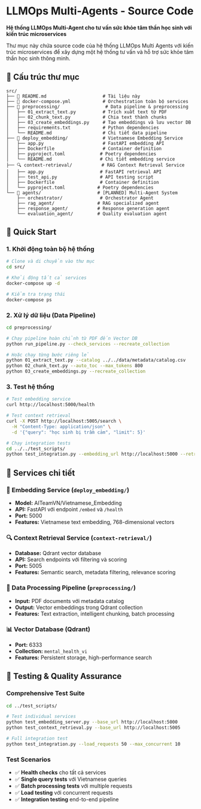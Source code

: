 # LLMOps Multi-Agents - Source Code

 **Hệ thống LLMOps Multi-Agent cho tư vấn sức khỏe tâm thần học sinh với kiến trúc microservices**

Thư mục này chứa source code của hệ thống LLMOps Multi Agents với kiến trúc microservices để xây dựng một hệ thống tư vấn và hỗ trợ sức khỏe tâm thần học sinh thông minh.


## 📁 Cấu trúc thư mục

```
src/
├── 📝 README.md                     # Tài liệu này
├── 🐳 docker-compose.yml            # Orchestration toàn bộ services
├── 🔄 preprocessing/                 # Data pipeline & preprocessing
│   ├── 01_extract_text.py          # Trích xuất text từ PDF
│   ├── 02_chunk_text.py            # Chia text thành chunks
│   ├── 03_create_embeddings.py     # Tạo embeddings và lưu vector DB
│   ├── requirements.txt            # Python dependencies
│   └── README.md                   # Chi tiết data pipeline
├── 🤖 deploy_embedding/             # Vietnamese Embedding Service
│   ├── app.py                      # FastAPI embedding API
│   ├── Dockerfile                  # Container definition
│   ├── pyproject.toml             # Poetry dependencies
│   └── README.md                  # Chi tiết embedding service
├── 🔍 context-retrieval/           # RAG Context Retrieval Service  
│   ├── app.py                     # FastAPI retrieval API
│   ├── test_api.py                # API testing script
│   ├── Dockerfile                 # Container definition
│   └── pyproject.toml            # Poetry dependencies
└── 🚧 agents/                     # [PLANNED] Multi-Agent System
    ├── orchestrator/              # Orchestrator Agent
    ├── rag_agent/                # RAG specialized agent
    ├── response_agent/           # Response generation agent
    └── evaluation_agent/         # Quality evaluation agent
```

## 🚀 Quick Start

### 1. Khởi động toàn bộ hệ thống

```bash
# Clone và di chuyển vào thư mục
cd src/

# Khởi động tất cả services
docker-compose up -d

# Kiểm tra trạng thái
docker-compose ps
```

### 2. Xử lý dữ liệu (Data Pipeline)

```bash
cd preprocessing/

# Chạy pipeline hoàn chỉnh từ PDF đến Vector DB
python run_pipeline.py --check_services --recreate_collection

# Hoặc chạy từng bước riêng lẻ
python 01_extract_text.py --catalog ../../data/metadata/catalog.csv
python 02_chunk_text.py --auto_toc --max_tokens 800
python 03_create_embeddings.py --recreate_collection
```

### 3. Test hệ thống

```bash
# Test embedding service
curl http://localhost:5000/health

# Test context retrieval
curl -X POST http://localhost:5005/search \
  -H "Content-Type: application/json" \
  -d '{"query": "học sinh bị trầm cảm", "limit": 5}'

# Chạy integration tests
cd ../../test_scripts/
python test_integration.py --embedding_url http://localhost:5000 --retrieval_url http://localhost:5005
```

## 🔧 Services chi tiết

### 🤖 Embedding Service (`deploy_embedding/`)
- **Model:** AITeamVN/Vietnamese_Embedding
- **API:** FastAPI với endpoint `/embed` và `/health`
- **Port:** 5000
- **Features:** Vietnamese text embedding, 768-dimensional vectors

### 🔍 Context Retrieval Service (`context-retrieval/`)
- **Database:** Qdrant vector database
- **API:** Search endpoints với filtering và scoring
- **Port:** 5005
- **Features:** Semantic search, metadata filtering, relevance scoring

### 🔄 Data Processing Pipeline (`preprocessing/`)
- **Input:** PDF documents với metadata catalog
- **Output:** Vector embeddings trong Qdrant collection
- **Features:** Text extraction, intelligent chunking, batch processing

### 📊 Vector Database (Qdrant)
- **Port:** 6333
- **Collection:** `mental_health_vi`
- **Features:** Persistent storage, high-performance search

## 🧪 Testing & Quality Assurance

### Comprehensive Test Suite
```bash
cd ../test_scripts/

# Test individual services
python test_embedding_server.py --base_url http://localhost:5000
python test_context_retrieval.py --base_url http://localhost:5005

# Full integration test
python test_integration.py --load_requests 50 --max_concurrent 10
```

### Test Scenarios
- ✅ **Health checks** cho tất cả services
- ✅ **Single query tests** với Vietnamese queries
- ✅ **Batch processing tests** với multiple requests
- ✅ **Load testing** với concurrent requests
- ✅ **Integration testing** end-to-end pipeline

